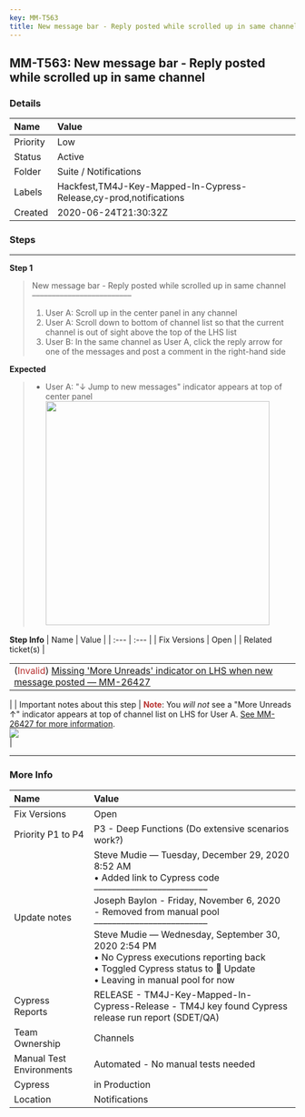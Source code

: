 ```yaml
---
key: MM-T563
title: New message bar - Reply posted while scrolled up in same channel
---
```


## MM-T563: New message bar - Reply posted while scrolled up in same channel

### Details

| Name     | Value                                                             |
| :------- | :---------------------------------------------------------------- |
| Priority | Low                                                               |
| Status   | Active                                                            |
| Folder   | Suite / Notifications                                             |
| Labels   | Hackfest,TM4J-Key-Mapped-In-Cypress-Release,cy-prod,notifications |
| Created  | 2020-06-24T21:30:32Z                                              |

### Steps

<hr/>

**Step 1**

> <article>New message bar - Reply posted while scrolled up in same channel<br>–––––––––––––––––––––––––<ol><li>User A: Scroll up in the center panel in any channel</li><li>User A: Scroll down to bottom of channel list so that the current channel is out of sight above the top of the LHS list</li><li>User B: In the same channel as User A, click the reply arrow for one of the messages and post a comment in the right-hand side</li></ol></article>

**Expected**

> <article><ul><li>User A: "↓ Jump to new messages" indicator appears at top of center panel<br><img src="https://smartbear-tm4j-prod-us-west-2-attachment-rich-text.s3.us-west-2.amazonaws.com/embedded-f3277290f945470c4add5d21ef3dc7ca7b74388fc7152bfb6b99ae58c66a95a8-1588564302605-Screen+Shot+2020-05-03+at+8.51.17+PM.png" style="width: 394px;" class="fr-fil fr-dib"></li></ul></article>

**Step Info**
| Name | Value |
| :--- | :--- |
| Fix Versions | Open |
| Related ticket(s) | <table><tbody><tr title=""><td>(<span style="color: rgb(184, 49, 47);">Invalid</span>) <a href="https://mattermost.atlassian.net/browse/MM-26427">Missing 'More Unreads' indicator on LHS when new message posted — MM-26427</a></td></tr></tbody></table> |
| Important notes about this step | <strong><span style="color: rgb(184, 49, 47);">Note</span></strong>: You <em>will not</em> see a "More Unreads ↑" indicator appears at top of channel list on LHS for User A. <a href="https://mattermost.atlassian.net/browse/MM-26427">See MM-26427 for more information</a>.<br><img src="https://smartbear-tm4j-prod-us-west-2-attachment-rich-text.s3.us-west-2.amazonaws.com/embedded-f3277290f945470c4add5d21ef3dc7ca7b74388fc7152bfb6b99ae58c66a95a8-1588354875621-1588354875621.png" class="fr-fic fr-dii"><br> |

<hr/>

### More Info

| Name                     | Value                                                                                                                                                                                                                                                                                                                                                                                             |
| :----------------------- | :------------------------------------------------------------------------------------------------------------------------------------------------------------------------------------------------------------------------------------------------------------------------------------------------------------------------------------------------------------------------------------------------ |
| Fix Versions             | Open                                                                                                                                                                                                                                                                                                                                                                                              |
| Priority P1 to P4        | P3 - Deep Functions (Do extensive scenarios work?)                                                                                                                                                                                                                                                                                                                                                |
| Update notes             | Steve Mudie — Tuesday, December 29, 2020 8:52 AM<br>• Added link to Cypress code<br>–––––––––––––––––––––––––<br>Joseph Baylon - Friday, November 6, 2020<br>- Removed from manual pool<br>–––––––––––––––––––––––––<br>Steve Mudie — Wednesday, September 30, 2020 2:54 PM<br>• No Cypress executions reporting back<br>• Toggled Cypress status to 🔧 Update<br>• Leaving in manual pool for now |
| Cypress Reports          | RELEASE - TM4J-Key-Mapped-In-Cypress-Release - TM4J key found Cypress release run report (SDET/QA)                                                                                                                                                                                                                                                                                                |
| Team Ownership           | Channels                                                                                                                                                                                                                                                                                                                                                                                          |
| Manual Test Environments | Automated - No manual tests needed                                                                                                                                                                                                                                                                                                                                                                |
| Cypress                  | in Production                                                                                                                                                                                                                                                                                                                                                                                     |
| Location                 | Notifications                                                                                                                                                                                                                                                                                                                                                                                     |
